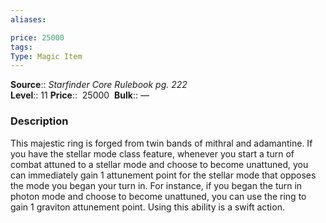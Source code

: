 ```yaml
---
aliases: 

price: 25000
tags: 
Type: Magic Item
---
```

**Source**:: _Starfinder Core Rulebook pg. 222_  
**Level**:: 11
**Price**::  25000 
**Bulk**:: —

### Description

This majestic ring is forged from twin bands of mithral and adamantine. If you have the stellar mode class feature, whenever you start a turn of combat attuned to a stellar mode and choose to become unattuned, you can immediately gain 1 attunement point for the stellar mode that opposes the mode you began your turn in. For instance, if you began the turn in photon mode and choose to become unattuned, you can use the ring to gain 1 graviton attunement point. Using this ability is a swift action.
